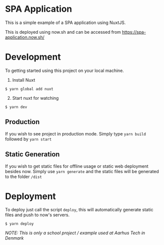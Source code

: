 # SPA Application
This is a simple example of a SPA application using NuxtJS.

This is deployed using now.sh and can be accessed from https://spa-application.now.sh/

# Development
To getting started using this project on your local machine.
1. Install Nuxt
```
$ yarn global add nuxt
```
2. Start nuxt for watching
```
$ yarn dev
```

## Production
If you wish to see project in production mode.
Simply type `yarn build` followed by `yarn start`

## Static Generation
If you wish to get static files for offline usage or static web deployment besides now.
Simply use `yarn generate` and the static files will be generated to the folder `/dist`

# Deployment
To deploy just call the script `deploy`, this will automatically generate static files and push to now's servers.
```
$ yarn deploy
```

_NOTE: This is only a school project / example used at Aarhus Tech in Denmark_